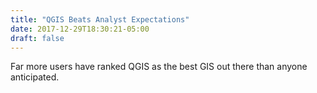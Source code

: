 ```yaml
---
title: "QGIS Beats Analyst Expectations"
date: 2017-12-29T18:30:21-05:00
draft: false
---
```


Far more users have ranked QGIS as the best GIS out there than anyone anticipated.
